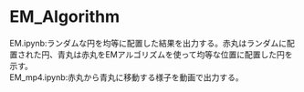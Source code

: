 # EM_Algorithm

EM.ipynb:ランダムな円を均等に配置した結果を出力する。赤丸はランダムに配置された円、青丸は赤丸をEMアルゴリズムを使って均等な位置に配置した円を示す。  
EM_mp4.ipynb:赤丸から青丸に移動する様子を動画で出力する。
